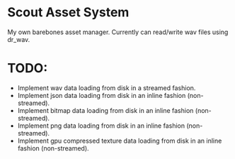 # Scout Asset System
My own barebones asset manager. Currently can read/write wav files using dr_wav.

# TODO:
- Implement wav data loading from disk in a streamed fashion.
- Implement json data loading from disk in an inline fashion (non-streamed).
- Implement bitmap data loading from disk in an inline fashion (non-streamed).
- Implement png data loading from disk in an inline fashion (non-streamed).
- Implement gpu compressed texture data loading from disk in an inline fashion (non-streamed).
